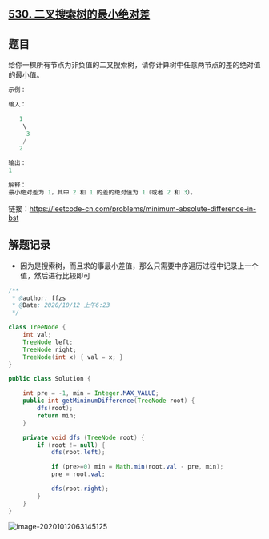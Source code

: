 ## [530. 二叉搜索树的最小绝对差](https://leetcode-cn.com/problems/minimum-absolute-difference-in-bst/)

## 题目

给你一棵所有节点为非负值的二叉搜索树，请你计算树中任意两节点的差的绝对值的最小值。

 

```java
示例：

输入：

   1
    \
     3
    /
   2

输出：
1

解释：
最小绝对差为 1，其中 2 和 1 的差的绝对值为 1（或者 2 和 3）。
```


链接：https://leetcode-cn.com/problems/minimum-absolute-difference-in-bst

## 解题记录

+ 因为是搜索树，而且求的事最小差值，那么只需要中序遍历过程中记录上一个值，然后进行比较即可

```java
/**
 * @author: ffzs
 * @Date: 2020/10/12 上午6:23
 */

class TreeNode {
    int val;
    TreeNode left;
    TreeNode right;
    TreeNode(int x) { val = x; }
}

public class Solution {

    int pre = -1, min = Integer.MAX_VALUE;
    public int getMinimumDifference(TreeNode root) {
        dfs(root);
        return min;
    }

    private void dfs (TreeNode root) {
        if (root != null) {
            dfs(root.left);

            if (pre>=0) min = Math.min(root.val - pre, min);
            pre = root.val;

            dfs(root.right);
        }
    }
}
```

![image-20201012063145125](https://gitee.com/ffzs/picture_go/raw/master/img/image-20201012063145125.png)